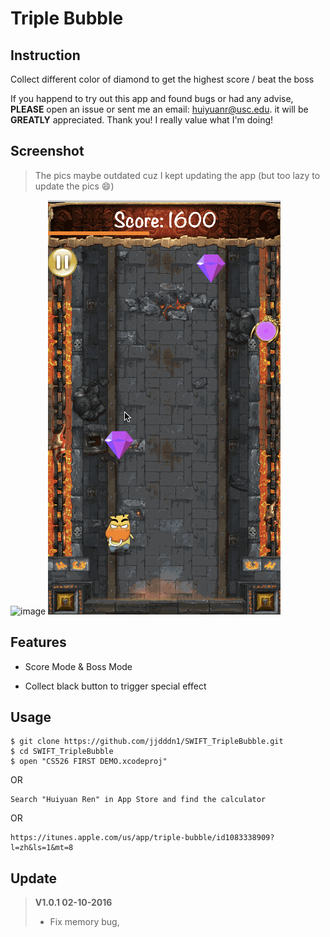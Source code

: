 # Triple Bubble

## Instruction 
Collect different color of diamond to get the highest score / beat the boss

If you happend to try out this app and found bugs or had any advise, **PLEASE** open an issue or sent me an email: huiyuanr@usc.edu. it will be **GREATLY** appreciated. Thank you! I really value what I'm doing!

## Screenshot
> The pics maybe outdated cuz I kept updating the app (but too lazy to update the pics 😄)

![image](https://github.com/mingjiej/CS526-FIRST-DEMO1/blob/Ren/screenshot/0.gif)
![image](https://github.com/mingjiej/CS526-FIRST-DEMO1/blob/Ren/screenshot/1.gif)


## Features

* Score Mode & Boss Mode

* Collect black button to trigger special effect

## Usage

```
$ git clone https://github.com/jjdddn1/SWIFT_TripleBubble.git
$ cd SWIFT_TripleBubble
$ open "CS526 FIRST DEMO.xcodeproj"
```

OR

```
Search "Huiyuan Ren" in App Store and find the calculator
```
OR

```
https://itunes.apple.com/us/app/triple-bubble/id1083338909?l=zh&ls=1&mt=8
```
## Update

> **V1.0.1 02-10-2016**
>
> * Fix memory bug,
